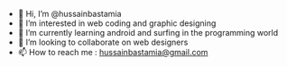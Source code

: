 - 👋 Hi, I’m @hussainbastamia
- 👀 I’m interested in web coding and graphic designing
- 🌱 I’m currently learning android and surfing in the programming world
- 💞️ I’m looking to collaborate on web designers
- 📫 How to reach me : hussainbastamia@gmail.com

<!---
hussainbastamia/hussainbastamia is a ✨ special ✨ repository because its `README.md` (this file) appears on your GitHub profile.
You can click the Preview link to take a look at your changes.
--->
